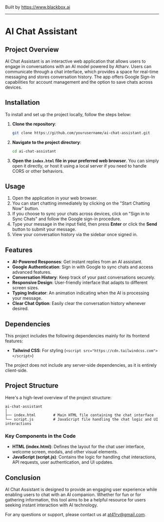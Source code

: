 
Built by https://www.blackbox.ai

---

# AI Chat Assistant

## Project Overview
AI Chat Assistant is an interactive web application that allows users to engage in conversations with an AI model powered by Atharv. Users can communicate through a chat interface, which provides a space for real-time messaging and stores conversation history. The app offers Google Sign-In capabilities for account management and the option to save chats across devices.

## Installation

To install and set up the project locally, follow the steps below:

1. **Clone the repository**:
   ```bash
   git clone https://github.com/yourusername/ai-chat-assistant.git
   ```
   
2. **Navigate to the project directory**:
   ```bash
   cd ai-chat-assistant
   ```

3. **Open the `index.html` file in your preferred web browser**. You can simply open it directly, or host it using a local server if you need to handle CORS or other behaviors.

## Usage

1. Open the application in your web browser.
2. You can start chatting immediately by clicking on the "Start Chatting Now" button.
3. If you choose to sync your chats across devices, click on "Sign in to Sync Chats" and follow the Google sign-in procedure.
4. Type your message in the input field, then press **Enter** or click the **Send** button to submit your message.
5. View your conversation history via the sidebar once signed in.

## Features

- **AI-Powered Responses**: Get instant replies from an AI assistant.
- **Google Authentication**: Sign in with Google to sync chats and access advanced features.
- **Conversation History**: Keep track of your past conversations securely.
- **Responsive Design**: User-friendly interface that adapts to different screen sizes.
- **Typing Indicator**: An animation indicating when the AI is processing your message.
- **Clear Chat Option**: Easily clear the conversation history whenever desired.

## Dependencies

This project includes the following dependencies mainly for its frontend features:
- **Tailwind CSS**: For styling (`<script src="https://cdn.tailwindcss.com"></script>`)

The project does not include any server-side dependencies, as it is entirely client-side.

## Project Structure

Here's a high-level overview of the project structure:

```
ai-chat-assistant
│
├── index.html        # Main HTML file containing the chat interface
└── script.js         # JavaScript file handling the chat logic and UI interactions
```

### Key Components in the Code

- **HTML (index.html)**: Defines the layout for the chat user interface, welcome screen, modals, and other visual elements.
- **JavaScript (script.js)**: Contains the logic for handling chat interactions, API requests, user authentication, and UI updates.

## Conclusion

AI Chat Assistant is designed to provide an engaging user experience while enabling users to chat with an AI companion. Whether for fun or for gathering information, this tool aims to be a helpful resource for users seeking instant interaction with AI technology.

For any questions or support, please contact us at [at41rv@gmail.com](mailto:at41rv@gmail.com).